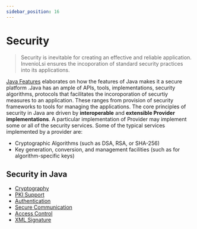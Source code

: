 ```yaml
---
sidebar_position: 16
---
```

# Security
>  Security is inevitable for creating an effective and reliable application. InvenioLsi ensures the incoporation of standard security practices into its applications.

[Java Features](JavaFeatures.md) elaborates on how the features of Java makes it a secure platform .Java has an ample of APIs, tools, implementations, security algorithms, protocols that facilitates the incoroporation of securtiy measures to an application.  These ranges from provision of security frameworks to tools for managing the applications. The core principles of security in Java are driven by **interoperable** and **extensible Provider implementations**. A particular implementation of Provider may implement some or all of the security services. Some of the typical services implemented by a provider are:
- Cryptographic Algorithms (such as DSA, RSA, or SHA-256)
- Key generation, conversion, and management facilities (such as for algorithm-specific keys)


## Security in Java
- [Cryptography](Cryptography.md)
- [PKI Support](PKISupport.md)
- [Authentication](Authentication.md)
- [Secure Communication](SecureCommunication.md)
- [Access Control](AccessControl.md)
- [XML Signature](XMLConfiguration.md)















